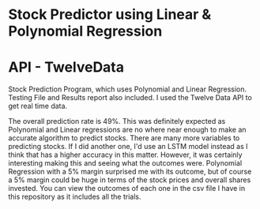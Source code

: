 # Stock Predictor using Linear & Polynomial Regression
# API - TwelveData
Stock Prediction Program, which uses Polynomial and Linear Regression. 
Testing File and Results report also included.
I used the Twelve Data API to get real time data. 

The overall prediction rate is 49%. This was definitely expected as Polynomial and Linear regressions are no where near enough
to make an accurate algorithm to predict stocks. There are many more variables to predicting stocks. If I did another
one, I'd use an LSTM model instead as I think that has a higher accuracy in this matter. However, it was certainly interesting making
this and seeing what the outcomes were. Polynomial Regression with a 5% margin surprised me with its outcome, but
of course a 5% margin could be huge in terms of the stock prices and overall shares invested. You can view the outcomes of each one in the csv file
I have in this repository as it includes all the trials.
